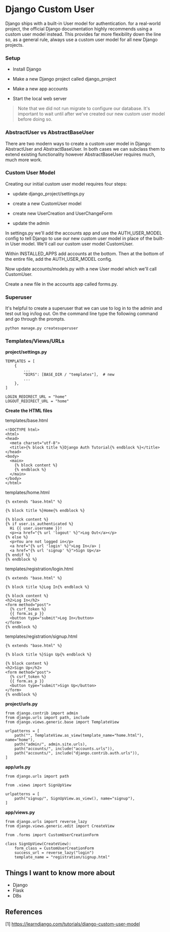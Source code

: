 # Django Custom User

Django ships with a built-in User model for authentication. for a real-world project, the official Django documentation highly recommends using a custom user model instead. This provides far more flexibility down the line so, as a general rule, always use a custom user model for all new Django projects.

### Setup

- Install Django

- Make a new Django project called django_project

- Make a new app accounts

- Start the local web server

> Note that we did not run migrate to configure our database. It's important to wait until after we've created our new custom user model before doing so.

### AbstractUser vs AbstractBaseUser

There are two modern ways to create a custom user model in Django: AbstractUser and AbstractBaseUser. In both cases we can subclass them to extend existing functionality however AbstractBaseUser requires much, much more work.

### Custom User Model

Creating our initial custom user model requires four steps:

- update django_project/settings.py

- create a new CustomUser model

- create new UserCreation and UserChangeForm

- update the admin

In settings.py we'll add the accounts app and use the AUTH_USER_MODEL config to tell Django to use our new custom user model in place of the built-in User model. We'll call our custom user model CustomUser.

Within INSTALLED_APPS add accounts at the bottom. Then at the bottom of the entire file, add the AUTH_USER_MODEL config.

Now update accounts/models.py with a new User model which we'll call CustomUser.

Create a new file in the accounts app called forms.py.

### Superuser

It's helpful to create a superuser that we can use to log in to the admin and test out log in/log out. On the command line type the following command and go through the prompts.

```
python manage.py createsuperuser
```

### Templates/Views/URLs

**project/settings.py**
```
TEMPLATES = [
    {
        ...
        "DIRS": [BASE_DIR / "templates"],  # new
        ...
    },
]

LOGIN_REDIRECT_URL = "home"
LOGOUT_REDIRECT_URL = "home"
```
**Create the HTML files**

templates/base.html
```
<!DOCTYPE html>
<html>
<head>
  <meta charset="utf-8">
  <title>{% block title %}Django Auth Tutorial{% endblock %}</title>
</head>
<body>
  <main>
    {% block content %}
    {% endblock %}
  </main>
</body>
</html>
```
templates/home.html
```
{% extends "base.html" %}

{% block title %}Home{% endblock %}

{% block content %}
{% if user.is_authenticated %}
  Hi {{ user.username }}!
  <p><a href="{% url 'logout' %}">Log Out</a></p>
{% else %}
  <p>You are not logged in</p>
  <a href="{% url 'login' %}">Log In</a> |
  <a href="{% url 'signup' %}">Sign Up</a>
{% endif %}
{% endblock %}
```
templates/registration/login.html
```
{% extends "base.html" %}

{% block title %}Log In{% endblock %}

{% block content %}
<h2>Log In</h2>
<form method="post">
  {% csrf_token %}
  {{ form.as_p }}
  <button type="submit">Log In</button>
</form>
{% endblock %}
```
templates/registration/signup.html
```
{% extends "base.html" %}

{% block title %}Sign Up{% endblock %}

{% block content %}
<h2>Sign Up</h2>
<form method="post">
  {% csrf_token %}
  {{ form.as_p }}
  <button type="submit">Sign Up</button>
</form>
{% endblock %}
```
**project/urls.py**
```
from django.contrib import admin
from django.urls import path, include
from django.views.generic.base import TemplateView

urlpatterns = [
    path("", TemplateView.as_view(template_name="home.html"), name="home"),
    path("admin/", admin.site.urls),
    path("accounts/", include("accounts.urls")),
    path("accounts/", include("django.contrib.auth.urls")),
]
```
**app/urls.py**
```
from django.urls import path

from .views import SignUpView

urlpatterns = [
    path("signup/", SignUpView.as_view(), name="signup"),
]
```
**app/views.py**
```
from django.urls import reverse_lazy
from django.views.generic.edit import CreateView

from .forms import CustomUserCreationForm

class SignUpView(CreateView):
    form_class = CustomUserCreationForm
    success_url = reverse_lazy("login")
    template_name = "registration/signup.html"
```
## Things I want to know more about

- Django
- Flask
- DBs

## References

[1] <https://learndjango.com/tutorials/django-custom-user-model>
